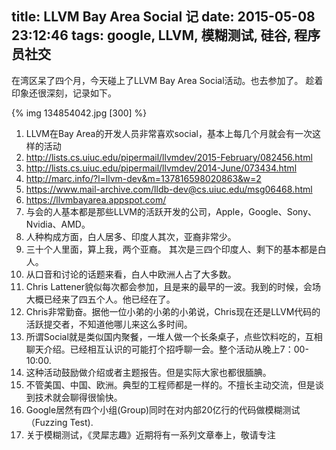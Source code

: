 title: LLVM Bay Area Social 记
date: 2015-05-08 23:12:46
tags: google,  LLVM,  模糊测试,  硅谷,  程序员社交
---
在湾区呆了四个月，今天碰上了LLVM Bay Area Social活动。也去参加了。
趁着印象还很深刻，记录如下。

{% img 134854042.jpg [300]  %}

1. LLVM在Bay Area的开发人员非常喜欢social，基本上每几个月就会有一次这样的活动
  1. http://lists.cs.uiuc.edu/pipermail/llvmdev/2015-February/082456.html
  2. http://lists.cs.uiuc.edu/pipermail/llvmdev/2014-June/073434.html
  3. http://marc.info/?l=llvm-dev&m=137816598020863&w=2
  4. https://www.mail-archive.com/lldb-dev@cs.uiuc.edu/msg06468.html
  5. https://llvmbayarea.appspot.com/
2. 与会的人基本都是那些LLVM的活跃开发的公司，Apple，Google、Sony、Nvidia、AMD。
3. 人种构成方面，白人居多、印度人其次，亚裔非常少。
  1. 三十个人里面，算上我，两个亚裔。 其次是三四个印度人、剩下的基本都是白人。
  2. 从口音和讨论的话题来看，白人中欧洲人占了大多数。
4. Chris Lattener貌似每次都会参加，且是来的最早的一波。我到的时候，会场大概已经来了四五个人。他已经在了。
5. Chris非常勤奋。据他一位小弟的小弟的小弟说，Chris现在还是LLVM代码的活跃提交者，不知道他哪儿来这么多时间。
6. 所谓Social就是类似国内聚餐，一堆人做一个长条桌子，点些饮料吃的，互相聊天介绍。已经相互认识的可能打个招呼聊一会。整个活动从晚上7：00-10:00.
7. 这种活动鼓励做介绍或者主题报告。但是实际大家也都很腼腆。
8. 不管美国、中国、欧洲。典型的工程师都是一样的。不擅长主动交流，但是谈到技术就会聊得很愉快。
9. Google居然有四个小组(Group)同时在对内部20亿行的代码做模糊测试（Fuzzing Test).
  1. 关于模糊测试，《灵犀志趣》近期将有一系列文章奉上，敬请专注
